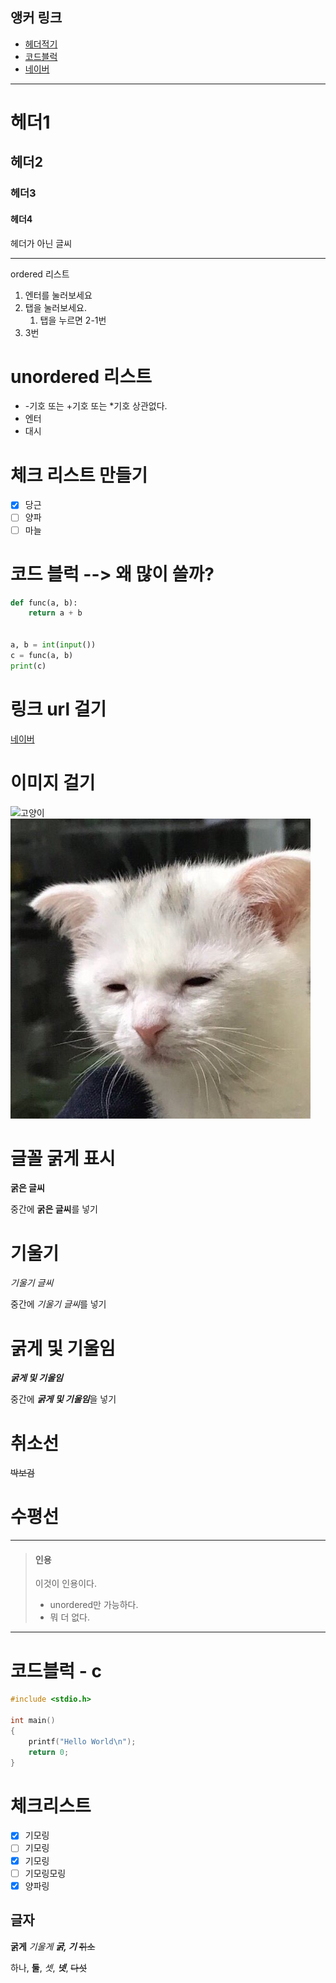 ## 앵커 링크
- [헤더적기](#헤더적기)
- [코드블럭](#코드블럭)
- [네이버](https://www.naver.com)

---

# 헤더1
## 헤더2
### 헤더3
#### 헤더4
헤더가 아닌 글씨

---

ordered 리스트
1. 엔터를 눌러보세요
2. 탭을 눌러보세요.
   1. 탭을 누르면 2-1번
3. 3번

# unordered 리스트
* -기호 또는 +기호 또는 *기호 상관없다.
* 엔터
* 대시

# 체크 리스트 만들기
- [X] 당근
- [ ] 양파
- [ ] 마늘

# 코드 블럭 --> 왜 많이 쓸까?
```python
def func(a, b):
    return a + b


a, b = int(input())
c = func(a, b)
print(c)
```

# 링크 url 걸기
[네이버](https://www.naver.com)

# 이미지 걸기
![고양이](https://img2.quasarzone.com/editor/2023/03/01/442eac4187a1b28cd4101ab86307bfc7.jpg)
![스크린샷](./cat.jpg)


# 글꼴 굵게 표시

__굵은 글씨__

중간에 **굵은 글씨**를 넣기

# 기울기

_기울기 글씨_

중간에 *기울기 글씨*를 넣기

# 굵게 및 기울임

___굵게 및 기울임___

중간에 ***굵게 및 기울임***을 넣기

# 취소선
~~박보검~~

# 수평선
---

> #### 인용
> 이것이 인용이다.
> - unordered만 가능하다.
> - 뭐 더 없다.

---
# 코드블럭 - c
```c
#include <stdio.h>

int main() 
{
	printf("Hello World\n");
	return 0;
}
```
# 체크리스트
- [X] 기모링
- [ ] 기모링
- [X] 기모링
- [ ] 기모링모링
- [X] 양파링

## 글자
__굵게__
_기울게_
___굵, 기___
~~취소~~

하나, **둘**, *셋*, ***넷***, ~~다섯~~
